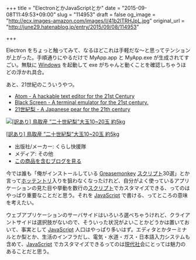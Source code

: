 +++
title = "ElectronとかJavaScriptとか"
date = "2015-09-08T11:49:53+09:00"
slug = "114953"
draft = false
og_image = "http://ecx.images-amazon.com/images/I/41b2lTRHJpL.jpg"
original_url = "http://june29.hatenablog.jp/entry/2015/09/08/114953"

+++

<p>Electron をちょっと触ってみて、なるほどこれは手軽だな〜と思ってテンションが上がった。手順通りにやるだけで MyApp.app と MyApp.exe が生成されてすごい。無駄に <a class="keyword" href="http://d.hatena.ne.jp/keyword/Windows">Windows</a> を起動して exe がちゃんと動くことを確認しちゃうほどの浮かれ具合。</p>

<p>あと、21世紀のこういうやつ。</p>

<ul>
<li><a href="https://atom.io/">Atom - A hackable text editor for the 21st Century</a></li>
<li><a href="https://github.com/shockone/black-screen">Black Screen - A terminal emulator for the 21st century.</a></li>
<li><a href="http://pear21.p-kit.com/21%E4%B8%96%E7%B4%80%E6%A2%A8%E4%BA%88%E7%B4%84.html">21世紀梨 - A Japanese pear for the 21th century</a></li>
</ul>


<p></p>
<div class="hatena-asin-detail">
<a href="http://www.amazon.co.jp/exec/obidos/ASIN/B00EH6MAEC/cameralady-22/"><img src="http://ecx.images-amazon.com/images/I/41b2lTRHJpL._SL160_.jpg" class="hatena-asin-detail-image" alt="[訳あり] 鳥取産 ”二十世紀梨”大玉10~20玉 約5kg" title="[訳あり] 鳥取産 ”二十世紀梨”大玉10~20玉 約5kg"></a><div class="hatena-asin-detail-info">
<p class="hatena-asin-detail-title"><a href="http://www.amazon.co.jp/exec/obidos/ASIN/B00EH6MAEC/cameralady-22/">[訳あり] 鳥取産 ”二十世紀梨”大玉10~20玉 約5kg</a></p>
<ul>
<li>
<span class="hatena-asin-detail-label">出版社/メーカー:</span> くらし快援隊</li>
<li>
<span class="hatena-asin-detail-label">メディア:</span> その他</li>
<li><a href="http://d.hatena.ne.jp/asin/B00EH6MAEC/cameralady-22" target="_blank">この商品を含むブログを見る</a></li>
</ul>
</div>
<div class="hatena-asin-detail-foot"></div>
</div>

<p>今では誰も「俺がインストールしている <a class="keyword" href="http://d.hatena.ne.jp/keyword/Greasemonkey">Greasemonkey</a> <a class="keyword" href="http://d.hatena.ne.jp/keyword/%A5%B9%A5%AF%A5%EA%A5%D7%A5%C8">スクリプト</a>30選」とか言って<a class="keyword" href="http://d.hatena.ne.jp/keyword/%A5%DB%A5%C3%A5%C6%A5%F3%A5%C8%A5%EA">ホッテントリ</a>入りを狙わなくなったけれど、自分がよく使っているアプリケーションの見た目や挙動を数行の<a class="keyword" href="http://d.hatena.ne.jp/keyword/%A5%B9%A5%AF%A5%EA%A5%D7%A5%C8">スクリプト</a>でカスタマイズできる、ってのはやっぱり重要なことだと思う。それを <a class="keyword" href="http://d.hatena.ne.jp/keyword/JavaScript">JavaScript</a> で書ける、ってところの意味を考えたい。</p>

<p>ウェブアプリケーションのサーバサイドはいろいろ選べちゃうけれど、クライアントサイドは選択肢がないので、そういった状況がよいことかどうかは置いておいて、事実として <a class="keyword" href="http://d.hatena.ne.jp/keyword/JavaScript">JavaScript</a> 人口はやっぱり多いはず。エディタとかターミナルとか梨とか、生活のインフラだし、電気・水道・ガス・日本語入力システムも含めて、<a class="keyword" href="http://d.hatena.ne.jp/keyword/JavaScript">JavaScript</a> でカスタマイズできるってのは<a class="keyword" href="http://d.hatena.ne.jp/keyword/%B8%BD%C2%E5%BC%D2">現代社</a>会にとっては魅力のあることだと思う。</p>